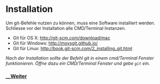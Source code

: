 # Installation

Um git-Befehle nutzen zu können, muss eine Software installiert werden. Schliesse vor der Installation alle CMD/Terminal Instanzen.

-   Git für OS X: http://git-scm.com/download/mac
-   Git für Windows: http://msysgit.github.io/
-   Git für Linux: http://book.git-scm.com/2_installing_git.html

*Nach der Installation sollte der Befehl git in einem cmd/Terminal Fenster funktionieren. Öffne dazu ein CMD/Terminal Fenster und gebe `git` ein.*


### [__Weiter](ErsteSchritte.md)
